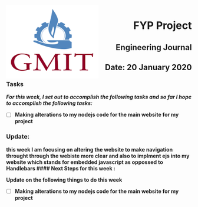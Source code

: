 <img align="left" width="250" height="200" src="/gmit.png">

<h1 align="right"><b>FYP Project</h1>
<h2 align="right">Engineering Journal</h2>
<h2 align="right">Date: 20 January 2020</h2>

### Tasks
 *For this week, I set out to accomplish the following tasks and so far I hope to accomplish the following tasks:*
 


- [ ] Making alterations to my nodejs code for the main website for my project 



 

<p></p>
<p></p>

### Update:
<p> this week I am focusing on altering the website to make navigation throught through the webiste more clear and also to implment ejs into my website which stands for embedded javascript as oppossed to Handlebars
#### Next Steps for this week :

<p>Update on the following things to do this week</p>

- [ ] Making alterations to my nodejs code for the main website for my project 

